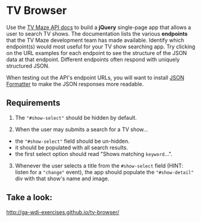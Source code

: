 # TV Browser

Use the [TV Maze API docs](http://www.tvmaze.com/api) to build a **jQuery** single-page app that allows a user to search TV shows. The documentation lists the various **endpoints** that the TV Maze development team has made available. Identify which endpoint(s) would most useful for your TV show searching app. Try clicking on the URL examples for each endpoint to see the structure of the JSON data at that endpoint. Different endpoints often respond with uniquely structured JSON.

When testing out the API's endpoint URLs, you will want to install [JSON Formatter](https://chrome.google.com/webstore/detail/json-formatter/bcjindcccaagfpapjjmafapmmgkkhgoa?hl=en) to make the JSON responses more readable.

## Requirements

 1. The `"#show-select"` should be hidden by default.

 2. When the user may submits a search for a TV show...
  - the `"#show-select"` field should be un-hidden.
  - it should be populated with all search results.
  - the first select option should read "Shows matching `keyword`…".

 3. Whenever the user selects a title from the `#show-select` field (HINT: listen for a `"change"` event), the app should populate the `"#show-detail"` div with that show's name and image.

## Take a look:

http://ga-wdi-exercises.github.io/tv-browser/
